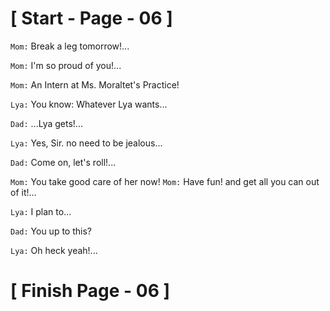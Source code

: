 #						     [ Start - Page - 06 ]

`Mom:` Break a leg tomorrow!...

`Mom:` I'm so proud of you!...

`Mom:` An Intern at Ms. Moraltet's Practice!

`Lya:` You know: Whatever Lya wants...

`Dad:` ...Lya gets!...

`Lya:` Yes, Sir. no need to be jealous...

`Dad:` Come on, let's roll!...

`Mom:` You take good care of her now!
`Mom:` Have fun! and get all you can out of it!...

`Lya:` I plan to...

`Dad:` You up to this?

`Lya:` Oh heck yeah!...


#		                  [  Finish Page - 06  ] 
